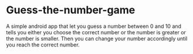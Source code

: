 # Guess-the-number-game
A simple android app that let you guess a number between 0 and 10 and tells you 
  either you choose the correct number or 
  the number is greater or
  the number is smaller.
Then you can change your number accordingly until you reach the correct number.
